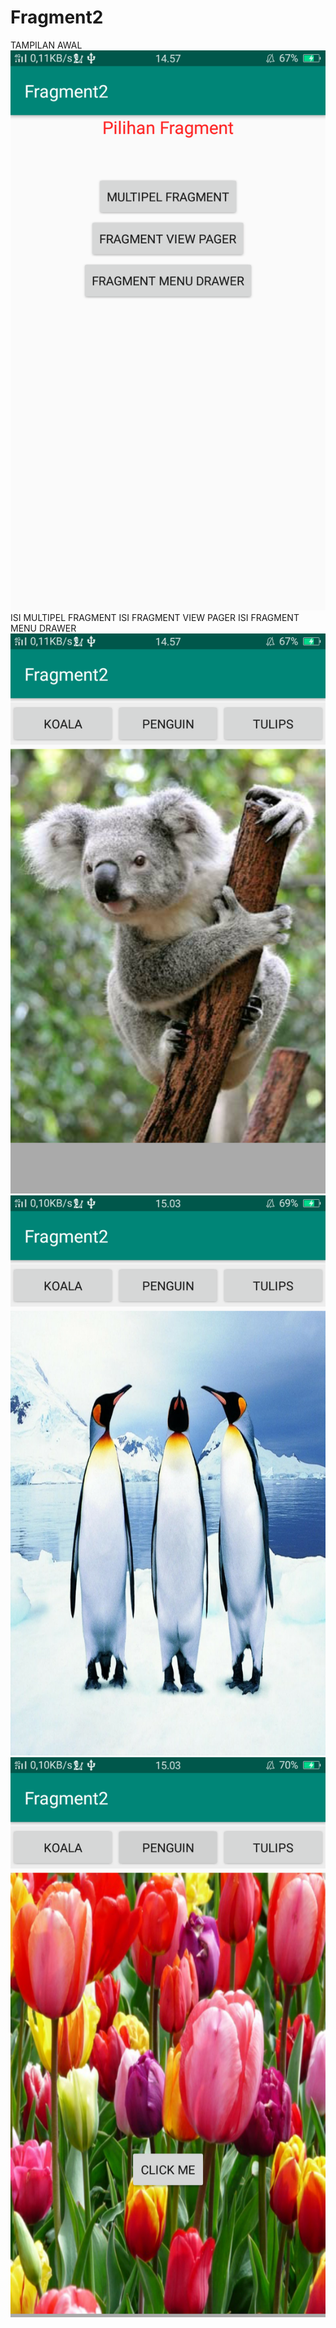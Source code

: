 # Fragment2
TAMPILAN AWAL
![alt text](https://github.com/PatriciaDianPaska/Fragment2/blob/master/SSFragment2/1.png)
ISI MULTIPEL FRAGMENT
ISI FRAGMENT VIEW PAGER
ISI FRAGMENT MENU DRAWER
![alt text](https://github.com/PatriciaDianPaska/Fragment2/blob/master/SSFragment2/2.png)
![alt text](https://github.com/PatriciaDianPaska/Fragment2/blob/master/SSFragment2/3.png)
![alt text](https://github.com/PatriciaDianPaska/Fragment2/blob/master/SSFragment2/4.png)
